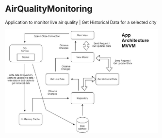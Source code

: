 # AirQualityMonitoring
Application to monitor live air quality | Get Historical Data for a selected city

<img src="image/AppArchitecture.jpg">

